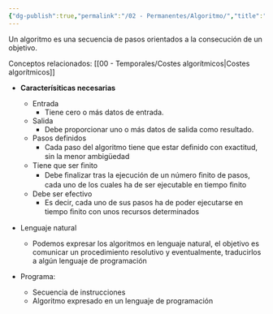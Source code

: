 ```yaml
---
{"dg-publish":true,"permalink":"/02 - Permanentes/Algoritmo/","title":"Algoritmo","noteIcon":""}
---
```



Un algoritmo es una secuencia de pasos orientados a la consecución de un objetivo.

Conceptos relacionados:
[[00 - Temporales/Costes algorítmicos\|Costes algorítmicos]]

- **Caracterísiticas necesarias**
	- Entrada
		- Tiene cero o más datos de entrada.
	- Salida
		- Debe proporcionar uno o más datos de salida como resultado.
	- Pasos definidos
		- Cada paso del algoritmo tiene que estar deﬁnido con exactitud, sin la menor ambigüedad
	- Tiene que ser ﬁnito
		- Debe ﬁnalizar tras la ejecución de un número ﬁnito de pasos, cada uno de los cuales ha de ser ejecutable en tiempo ﬁnito
	- Debe ser efectivo
		- Es decir, cada uno de sus pasos ha de poder ejecutarse en tiempo ﬁnito con unos recursos determinados

- Lenguaje natural
	- Podemos expresar los algoritmos en lenguaje natural, el objetivo es comunicar un procedimiento resolutivo y eventualmente, traducirlos a algún lenguaje de programación

- Programa:
	- Secuencia de instrucciones
	- Algoritmo expresado en un lenguaje de programación

